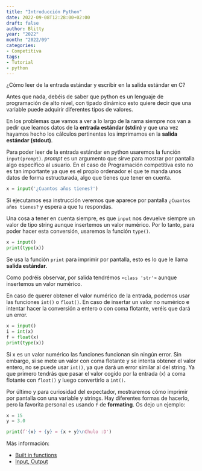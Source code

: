 ```yaml
---
title: "Introducción Python"
date: 2022-09-08T12:28:00+02:00
draft: false
author: Blitty
year: "2022"
month: "2022/09"
categories:
- Competitiva
tags:
- Tutorial
- python
---
```


¿Cómo leer de la entrada estándar y escribir en la salida estándar en C?

Antes que nada, debéis de saber que python es un lenguaje de programación de alto nivel, con tipado dinámico esto quiere decir que una variable puede adquirir diferentes tipos de valores.
<!--more-->

En los problemas que vamos a ver a lo largo de la rama siempre nos van a pedir que leamos datos de la **entrada estándar (stdin)** y que una vez hayamos hecho los cálculos pertinentes los imprimamos en la **salida estándar (stdout)**.

Para poder leer de la entrada estándar en python usaremos la función `input(prompt)`. *prompt* es un argumento que sirve para mostrar por pantalla algo específico al usuario. En el caso de Programación competitiva esto no es tan importante ya que es el propio ordenador el que te manda unos datos de forma estructurada, algo que tienes que tener en cuenta.

```py
x = input('¿Cuantos años tienes?')
```

Si ejecutamos esa instrucción veremos que aparece por pantalla `¿Cuantos años tienes?`  y espera a que tu respondas.

Una cosa a tener en cuenta siempre, es que `input` nos devuelve siempre un valor de tipo string aunque insertemos un valor numérico. Por lo tanto, para poder hacer esta conversión, usaremos la función `type()`.

```py
x = input()
print(type(x))
```

Se usa la función `print` para imprimir por pantalla, esto es lo que le llama **salida estándar**.

Como podréis observar, por salida tendrémos `<class 'str'>` aunque insertemos un valor numérico.

En caso de querer obtener el valor numérico de la entrada, podemos usar las funciones `int()` o `float()`. En caso de insertar un valor no numérico e intentar hacer la conversión a entero o con coma flotante, veréis que dará un error.

```python
x = input()
i = int(x)
f = float(x)
print(type(x))
```

Si x es un valor numérico las funciones funcionan sin ningún error. Sin embargo, si se mete un valor con coma flotante y se intenta obtener el valor entero, no se puede usar `int()`, ya que dará un error similar al del string. Ya que primero tendrás que pasar el valor cogido por la entrada (x) a coma flotante con `float()` y luego convertirlo a `int()`.

Por último y para curiosidad del expectador, mostraremos cómo imprimir por pantalla con una variable y strings. Hay diferentes formas de hacerlo, pero la favorita personal es usando `f` de **formating**. Os dejo un ejemplo:

```py
x = 15
y = 3.0

print(f'{x} + {y} = {x + y}\nChulo :D')
```

Más información:
- [Built in functions](https://docs.python.org/3/library/functions.html)
- [Input, Output](https://docs.python.org/3/tutorial/inputoutput.html)
